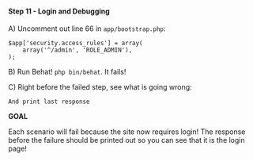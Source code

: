 #### Step 11 - Login and Debugging


A) Uncomment out line 66 in `app/bootstrap.php`:

    $app['security.access_rules'] = array(
        array('^/admin', 'ROLE_ADMIN'),
    );

B) Run Behat! `php bin/behat`. It fails!

C) Right before the failed step, see what is going wrong:

    And print last response

**GOAL**

Each scenario will fail because the site now requires login! The response
before the failure should be printed out so you can see that it is the
login page!
